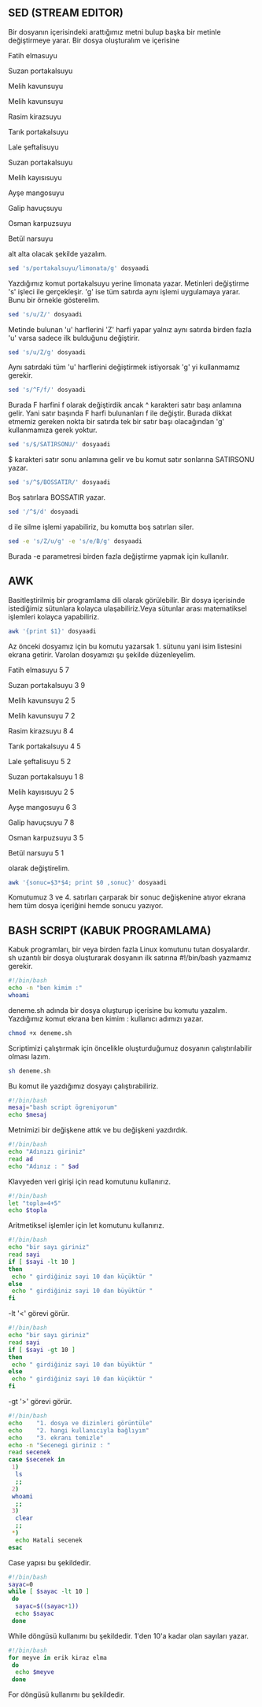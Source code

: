 ## SED (STREAM EDITOR)
Bir dosyanın içerisindeki arattığımız metni bulup başka bir metinle değiştirmeye yarar.
Bir dosya oluşturalım ve içerisine 

Fatih elmasuyu

Suzan portakalsuyu

Melih kavunsuyu

Melih kavunsuyu

Rasim kirazsuyu

Tarık portakalsuyu

Lale şeftalisuyu

Suzan portakalsuyu

Melih kayısısuyu

Ayşe mangosuyu

Galip havuçsuyu

Osman karpuzsuyu

Betül narsuyu 

alt alta olacak şekilde yazalım. 
~~~bash
sed 's/portakalsuyu/limonata/g' dosyaadi
~~~
Yazdığımız komut portakalsuyu yerine limonata yazar. Metinleri değiştirme 's' işleci ile gerçekleşir. 'g' ise tüm satırda aynı işlemi uygulamaya yarar. Bunu bir örnekle gösterelim.
~~~bash
sed 's/u/Z/' dosyaadi
~~~
Metinde bulunan 'u' harflerini 'Z' harfi yapar yalnız aynı satırda birden fazla 'u' varsa sadece ilk bulduğunu değiştirir.
~~~bash
sed 's/u/Z/g' dosyaadi
~~~
Aynı satırdaki tüm 'u' harflerini değiştirmek istiyorsak 'g' yi kullanmamız gerekir.
~~~bash
sed 's/^F/f/' dosyaadi
~~~
Burada F harfini f olarak değiştirdik ancak ^ karakteri satır başı anlamına gelir. Yani satır başında F harfi bulunanları f ile değiştir. Burada dikkat etmemiz gereken nokta bir satırda tek bir satır başı olacağından 'g' kullanmamıza gerek yoktur.
~~~bash
sed 's/$/SATIRSONU/' dosyaadi
~~~
$ karakteri satır sonu anlamına gelir ve bu komut satır sonlarına SATIRSONU yazar.
~~~bash
sed 's/^$/BOSSATIR/' dosyaadi
~~~
Boş satırlara BOSSATIR yazar.
~~~bash
sed '/^$/d' dosyaadi
~~~
d ile silme işlemi yapabiliriz, bu komutta boş satırları siler.
~~~bash
sed -e 's/Z/u/g' -e 's/e/B/g' dosyaadi
~~~
Burada -e parametresi birden fazla değiştirme yapmak için kullanılır. 
## AWK 
Basitleştirilmiş bir programlama dili olarak görülebilir. Bir dosya içerisinde istediğimiz sütunlara kolayca ulaşabiliriz.Veya sütunlar arası matematiksel işlemleri kolayca yapabiliriz. 
~~~bash
awk '{print $1}' dosyaadi
~~~
Az önceki dosyamız için bu komutu yazarsak 1. sütunu yani isim listesini ekrana getirir. 
Varolan dosyamızı şu şekilde düzenleyelim.

Fatih elmasuyu       5      7

Suzan portakalsuyu   3      9

Melih kavunsuyu      2      5

Melih kavunsuyu      7      2

Rasim kirazsuyu      8      4

Tarık portakalsuyu   4      5

Lale şeftalisuyu     5      2

Suzan portakalsuyu   1      8

Melih kayısısuyu     2      5

Ayşe mangosuyu       6      3

Galip havuçsuyu      7      8

Osman karpuzsuyu     3      5

Betül narsuyu        5      1

olarak değiştirelim. 
~~~bash
awk '{sonuc=$3*$4; print $0 ,sonuc}' dosyaadi
~~~
Komutumuz 3 ve 4. satırları çarparak bir sonuc değişkenine atıyor ekrana hem tüm dosya içeriğini hemde sonucu yazıyor.
## BASH SCRIPT (KABUK PROGRAMLAMA)
Kabuk programları, bir veya birden fazla Linux komutunu tutan dosyalardır. sh uzantılı bir dosya oluşturarak dosyanın ilk satırına #!/bin/bash yazmamız gerekir.
~~~bash
#!/bin/bash
echo -n "ben kimim :"
whoami
~~~
deneme.sh adında bir dosya oluşturup içerisine bu komutu yazalım. Yazdığımız komut ekrana ben kimim : kullanıcı adımızı yazar. 
~~~bash
chmod +x deneme.sh 
~~~
Scriptimizi çalıştırmak için öncelikle oluşturduğumuz dosyanın çalıştırılabilir olması lazım. 
~~~bash
sh deneme.sh
~~~
Bu komut ile yazdığımız dosyayı çalıştırabiliriz.
~~~bash
#!/bin/bash
mesaj="bash script ögreniyorum"
echo $mesaj
~~~
Metnimizi bir değişkene attık ve bu değişkeni yazdırdık.
~~~bash
#!/bin/bash
echo "Adınızı giriniz"
read ad
echo "Adınız : " $ad
~~~
Klavyeden veri girişi için read komutunu kullanırız.
~~~bash
#!/bin/bash
let "topla=4+5"
echo $topla
~~~
Aritmetiksel işlemler için let komutunu kullanırız.
~~~bash
#!/bin/bash
echo "bir sayı giriniz"
read sayi
if [ $sayi -lt 10 ]
then
 echo " girdiğiniz sayi 10 dan küçüktür "
else
 echo " girdiğiniz sayi 10 dan büyüktür "
fi
~~~
-lt '<' görevi görür.
~~~bash
#!/bin/bash
echo "bir sayı giriniz"
read sayi
if [ $sayi -gt 10 ]
then
 echo " girdiğiniz sayi 10 dan büyüktür "
else
 echo " girdiğiniz sayi 10 dan küçüktür "
fi
~~~
-gt '>' görevi görür.
~~~bash
#!/bin/bash
echo    "1. dosya ve dizinleri görüntüle"
echo    "2. hangi kullanıcıyla bağlıyım"
echo    "3. ekranı temizle"
echo -n "Secenegi giriniz : "
read secenek
case $secenek in
 1)
  ls
  ;;
 2)
 whoami
  ;;
 3)
  clear
  ;;
 *)
  echo Hatali secenek
esac
~~~
Case yapısı bu şekildedir.
~~~bash
#!/bin/bash
sayac=0
while [ $sayac -lt 10 ]
 do
  sayac=$((sayac+1))
  echo $sayac
 done
~~~
While döngüsü kullanımı bu şekildedir. 1'den 10'a kadar olan sayıları yazar.
~~~bash
#!/bin/bash
for meyve in erik kiraz elma
 do
  echo $meyve
 done
~~~
For döngüsü kullanımı bu şekildedir.
